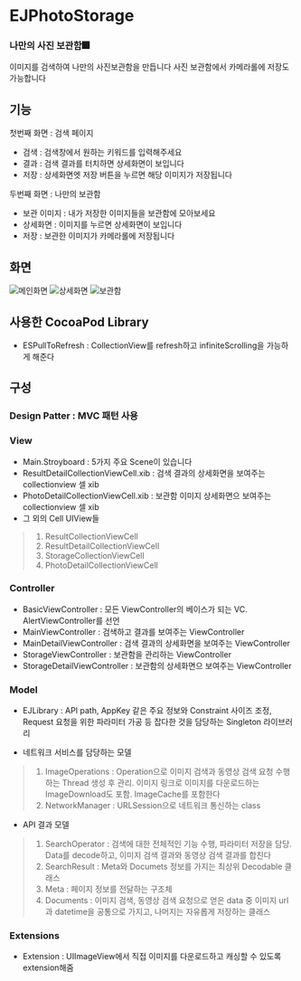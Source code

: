 # EJPhotoStorage


### 나만의 사진 보관함:fireworks:

이미지를 검색하여 나만의 사진보관함을 만듭니다 
사진 보관함에서 카메라롤에 저장도 가능합니다



## 기능 

첫번째 화면 : 검색 페이지
- 검색 : 검색창에서 원하는 키워드를 입력해주세요
- 결과 : 검색 결과를 터치하면 상세화면이 보입니다
- 저장 : 상세화면엣 저장 버튼을 누르면 해당 이미지가 저장됩니다

두번째 화면 : 나만의 보관함
- 보관 이미지 : 내가 저장한 이미지들을 보관함에 모아보세요
- 상세화면 : 이미지를 누르면 상세화면이 보입니다
- 저장 : 보관한 이미지가 카메라롤에 저장됩니다



## 화면
![메인화면](./EJPhotoStorage/main.jpeg)
![상세화면](./EJPhotoStorage/detail.jpeg)
![보관함](./EJPhotoStorage/storage.jpeg)


## 사용한 CocoaPod Library
- ESPullToRefresh : CollectionView를 refresh하고 infiniteScrolling을 가능하게 해준다

## 구성

### Design Patter : MVC 패턴 사용

### View 
- Main.Stroyboard : 5가지 주요 Scene이 있습니다
- ResultDetailCollectionViewCell.xib : 검색 결과의 상세화면을 보여주는 collectionview 셀 xib
- PhotoDetailCollectionViewCell.xib : 보관함 이미지 상세화면으 보여주는 collectionview 셀 xib
- 그 외의 Cell UIView들
> 1. ResultCollectionViewCell
> 2. ResultDetailCollectionViewCell
> 3. StorageCollectionViewCell
> 4. PhotoDetailCollectionViewCell

### Controller
- BasicViewController : 모든 ViewController의 베이스가 되는 VC. AlertViewController를 선언
- MainViewController : 검색하고 결과를 보여주는 ViewController
- MainDetailViewController : 검색 결과의 상세화면을 보여주는 ViewController
- StorageViewController : 보관함을 관리하는 ViewController
- StorageDetailViewController : 보관함의 상세화면으 보여주는 ViewController

### Model
- EJLibrary : API path, AppKey 같은 주요 정보와 Constraint 사이즈 조정, Request 요청을 위한 파라미터 가공 등 잡다한 것을 담당하는 Singleton 라이브러리

- 네트워크 서비스를 담당하는 모델
> 1. ImageOperations : Operation으로 이미지 검색과 동영상 검색 요청 수행하는 Thread 생성 후 관리. 이미지 링크로 이미지를 다운로드하는 ImageDownload도 포함. ImageCache를 포함한다
> 2. NetworkManager : URLSession으로 네트워크 통신하는 class 

- API 결과 모델
> 1. SearchOperator : 검색에 대한 전체적인 기능 수행, 파라미터 저장을 담당. Data를 decode하고, 이미지 검색 결과와 동영상 검색 결과를 합친다
> 2. SearchResult : Meta와 Documets 정보를 가지는 최상위 Decodable 클래스
> 3. Meta : 페이지 정보를 전달하는 구조체
> 4. Documents : 이미지 검색, 동영상 검색 요청으로 얻은 data 중 이미지 url과 datetime을 공통으로 가지고, 나머지는 자유롭게 저장하는 클래스


### Extensions
- Extension : UIImageView에서 직접 이미지를 다운로드하고 캐싱할 수 있도록 extension해줌













